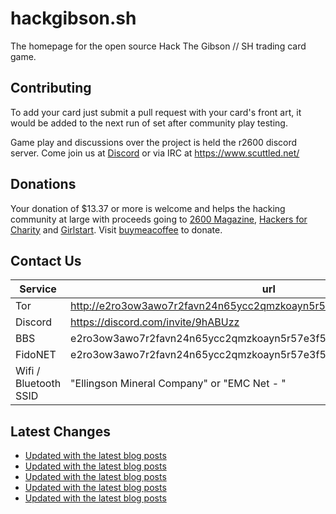 # hackgibson.sh
The homepage for the open source Hack The Gibson // SH trading card game.


## Contributing

To add your card just submit a pull request with your card's front art, it would be added to the next run of set after community play testing.

Game play and discussions over the project is held the r2600 discord server. Come join us at [Discord](https://discord.com/invite/9hABUzz) or via IRC at https://www.scuttled.net/


## Donations

Your donation of $13.37 or more is welcome and helps the hacking community at large with proceeds going to [2600 Magazine](https://2600.com/), [Hackers for Charity](https://hackersforcharity.org) and [Girlstart](https://girlstart.org).  Visit [buymeacoffee](https://www.buymeacoffee.com/hackgibson.sh) to donate.


## Contact Us

Service | url
-|-
Tor | http://e2ro3ow3awo7r2favn24n65ycc2qmzkoayn5r57e3f56nvjwdcgg32ad.onion
Discord | https://discord.com/invite/9hABUzz
BBS | e2ro3ow3awo7r2favn24n65ycc2qmzkoayn5r57e3f56nvjwdcgg32ad.onion:23
FidoNET | e2ro3ow3awo7r2favn24n65ycc2qmzkoayn5r57e3f56nvjwdcgg32ad.onion:24554
Wifi / Bluetooth SSID | "Ellingson Mineral Company" or "EMC Net - <fidonet address>"

## Latest Changes
<!-- BLOG-POST-LIST:START -->
- [Updated with the latest blog posts](https://github.com/DFW2600/hackgibson.sh/commit/ea7e93217b4444b7f887da444a6983c46de80818)
- [Updated with the latest blog posts](https://github.com/DFW2600/hackgibson.sh/commit/c36383b7b7aa73e621af27700ef2c312daa8fda9)
- [Updated with the latest blog posts](https://github.com/DFW2600/hackgibson.sh/commit/8f1426826d6f213b5a54a03caad6338b0d401319)
- [Updated with the latest blog posts](https://github.com/DFW2600/hackgibson.sh/commit/2fefbf4ae0cf54783dcd57e0d0efda285553d369)
- [Updated with the latest blog posts](https://github.com/DFW2600/hackgibson.sh/commit/5adf3adbff0975a0f00f682ddc71e14e419deb54)
<!-- BLOG-POST-LIST:END -->
